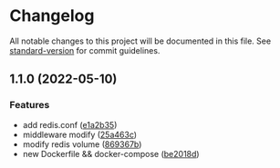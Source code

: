 # Changelog

All notable changes to this project will be documented in this file. See [standard-version](https://github.com/conventional-changelog/standard-version) for commit guidelines.

## 1.1.0 (2022-05-10)


### Features

* add redis.conf ([e1a2b35](https://github.com/zjzjzjzj1874/docker/commit/e1a2b35a16c08c7c908adcd91943f78f8fb51970))
* middleware modify ([25a463c](https://github.com/zjzjzjzj1874/docker/commit/25a463c3acfb5a5e9796550ba8ba030eca3a69c7))
* modify redis volume ([869367b](https://github.com/zjzjzjzj1874/docker/commit/869367b4db51bf21130c4aa09b36a50d51e8e362))
* new Dockerfile && docker-compose ([be2018d](https://github.com/zjzjzjzj1874/docker/commit/be2018dd2ba0ac54a3275b725c511a2e0c82463f))
